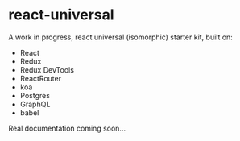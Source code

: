 # react-universal

A work in progress, react universal (isomorphic) starter kit, built on:

- React
- Redux
- Redux DevTools
- ReactRouter
- koa
- Postgres
- GraphQL
- babel

Real documentation coming soon...
